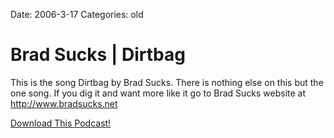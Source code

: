 Date: 2006-3-17
Categories: old

# Brad Sucks | Dirtbag

This is the song Dirtbag by Brad Sucks.  There is nothing else on this but the one song.  If you dig it and want more like it go to Brad Sucks website at <a href="http://www.bradsucks.net">http://www.bradsucks.net</a>

<a href="http://bluepear.org/podcasts/Dirtbag-BradSucks.mp3">Download This Podcast!</a>
